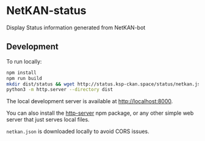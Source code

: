 # NetKAN-status
Display Status information generated from NetKAN-bot

## Development

To run locally:
```sh
npm install
npm run build
mkdir dist/status && wget http://status.ksp-ckan.space/status/netkan.json -O dist/status/netkan.json && wget http://status.ksp-ckan.space/status/netkan-ksp2.json -O dist/status/netkan-ksp2.json
python3 -m http.server --directory dist
```

The local development server is available at <http://localhost:8000>.

You can also install the [http-server](https://www.npmjs.com/package/http-server) npm package, or any other simple web server that just serves local files.

`netkan.json` is downloaded locally to avoid CORS issues.
